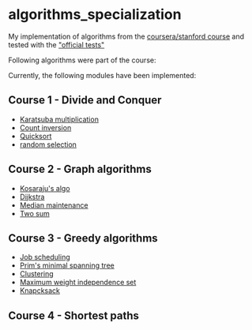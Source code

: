# algorithms_specialization

My implementation of algorithms from the [coursera/stanford course](https://www.coursera.org/specializations/algorithms)
and tested with the ["official tests"](https://github.com/beaunus/stanford-algs)

Following algorithms were part of the course:

Currently, the following modules have been implemented:

## Course 1 - Divide and Conquer

- [Karatsuba multiplication](https://github.com/SteffenHaeussler/algorithms_specialization/tree/master/course_1/week_1/multiplication)
- [Count inversion](https://github.com/SteffenHaeussler/algorithms_specialization/tree/master/course_1/week_2/inversion)
- [Quicksort](https://github.com/SteffenHaeussler/algorithms_specialization/tree/master/course_1/week_3/quicksort)
- [random selection](https://github.com/SteffenHaeussler/algorithms_specialization/tree/master/course_1/week_4/random_selection)

## Course 2 - Graph algorithms

- [Kosaraju's algo](https://github.com/SteffenHaeussler/algorithms_specialization/tree/master/course_2/week_1/kosaraju)
- [Dijkstra](https://github.com/SteffenHaeussler/algorithms_specialization/tree/master/course_2/week_2/dijkstra)
- [Median maintenance](https://github.com/SteffenHaeussler/algorithms_specialization/tree/master/course_2/week_3/median_maintenance)
- [Two sum](https://github.com/SteffenHaeussler/algorithms_specialization/tree/master/course_2/week_4/two_sum)

## Course 3 - Greedy algorithms

- [Job scheduling](https://github.com/SteffenHaeussler/algorithms_specialization/tree/master/course_3/week_1/job_scheduling)
- [Prim's minimal spanning tree](https://github.com/SteffenHaeussler/algorithms_specialization/tree/master/course_3/week_1/prims_mst)
- [Clustering](https://github.com/SteffenHaeussler/algorithms_specialization/tree/master/course_3/week_2/clustering)
- [Maximum weight independence set](https://github.com/SteffenHaeussler/algorithms_specialization/tree/master/course_3/week_3/max_weight_independent_set)
- [Knapcksack](https://github.com/SteffenHaeussler/algorithms_specialization/tree/master/course_3/week_4/knapsack)

## Course 4 - Shortest paths
